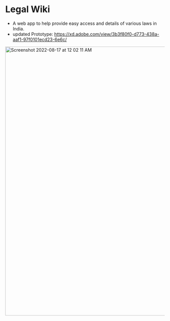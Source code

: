 # Legal Wiki
- A web app to help provide easy access and details of various laws in India.
- updated Prototype: https://xd.adobe.com/view/3b3f80f0-d773-438a-aaf1-97f0101ecd23-6e6c/



<img width="850" alt="Screenshot 2022-08-17 at 12 02 11 AM" src="https://user-images.githubusercontent.com/12411265/184953053-f17696f5-9b4a-4c37-ab29-edcc5957cc2b.png">

